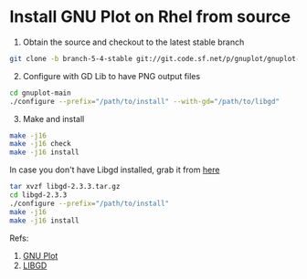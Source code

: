 # Install GNU Plot on Rhel from source

1. Obtain the source and checkout to the latest stable branch

```bash
git clone -b branch-5-4-stable git://git.code.sf.net/p/gnuplot/gnuplot-main
```

2. Configure with GD Lib to have PNG output files

```bash
cd gnuplot-main
./configure --prefix="/path/to/install" --with-gd="/path/to/libgd"
```

3. Make and install

```bash
make -j16
make -j16 check
make -j16 install
```

In case you don't have Libgd installed, grab it from [here](https://github.com/libgd/libgd/releases)

```bash
tar xvzf libgd-2.3.3.tar.gz
cd libgd-2.3.3
./configure --prefix="/path/to/install"
make -j16
make -j16 install
```

Refs:

1. [GNU Plot](http://www.gnuplot.info/)
2. [LIBGD](https://libgd.github.io/)
